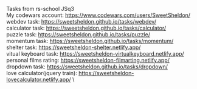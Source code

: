 Tasks from rs-school JSq3\
My codewars account: https://www.codewars.com/users/SweetSheldon/ \
webdev task: https://sweetsheldon.github.io/tasks/webdev/ \
calculator task: https://sweetsheldon.github.io/tasks/calculator/ \
puzzle task: https://sweetsheldon.github.io/tasks/puzzle/ \
momentum task: https://sweetsheldon.github.io/tasks/momentum/ \
shelter task: https://sweetsheldon-shelter.netlify.app/ \
vitual keyboard task: https://sweetsheldon-virtualkeyboard.netlify.app/ \
personal films rating: https://sweetsheldon-filmarting.netlify.app/ \
dropdown task: https://sweetsheldon.github.io/tasks/dropdown/ \
love calculator(jquery train): https://sweetsheldon-lovecalculator.netlify.app/  \
